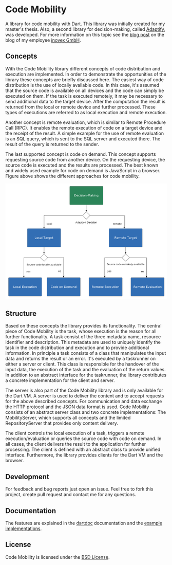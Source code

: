 # Code Mobility
A library for code mobility with Dart. This library was initially created for my master's thesis.
Also, a second library for decision-making, called [Adaptify](https://github.com/dbaelz/adaptify), was developed.
For more information on this topic see the [blog post](https://blog.inovex.de/adaptive-code-execution-with-dart/) on the blog of my employee [inovex GmbH](https://www.inovex.de/).

Concepts
---------
With the Code Mobility library different concepts of code distribution and execution are implemented.
In order to demonstrate the opportunities of the library these concepts are briefly discussed here.
The easiest way of code distribution is the use of locally available code.
In this case, it's assumed that the source code is available on all devices and the code can simply be executed on them.
If the task is executed remotely, it may be necessary to send additional data to the target device.
After the computation the result is returned from the local or remote device and further processed.
These types of executions are referred to as local execution and remote execution.
                                       
Another concept is remote evaluation, which is similar to Remote Procedure Call (RPC).
It enables the remote execution of code on a target device and the receipt of the result. A simple example for the use of remote evaluation is an SQL query, which is sent to the SQL server and executed there. The result of the query is returned to the sender.
                                       
The last supported concept is code on demand.
This concept supports requesting source code from another device.
On the requesting device, the source code is executed and the results are processed.
The best known and widely used example for code on demand is JavaScript in a browser.
Figure above shows the different approaches for code mobility.

![Code Mobility](/code_mobility.png)

Structure
----------
Based on these concepts the library provides its functionality.
The central piece of Code Mobility is the task, whose execution is the reason for all further functionality.
A task consist of the three metadata name, resource identifier and description.
This metadata are used to uniquely identify the task in the code distribution and execution and to provide additional information.
In principle a task consists of a class that manipulates the input data and returns the result or an error.
It's executed by a taskrunner on either a server or client.
This class is responsible for the handover of the input data, the execution of the task and the evaluation of the return values.
In addition to an abstract interface for the taskrunner, the library contributes a concrete implementation for the client and server.

The server is also part of the Code Mobility library and is only available for the Dart VM.
A server is used to deliver the content and to accept requests for the above described concepts.
For communication and data exchange the HTTP protocol and the JSON data format is used. Code Mobility consists of an abstract server class and two concrete implementations: The MobilityServer, which supports all concepts and the limited RepositoryServer that provides only content delivery.

The client controls the local execution of a task, triggers a remote execution/evaluation or queries the source code with code on demand.
In all cases, the client delivers the result to the application for further processing.
The client is defined with an abstract class to provide unified interface.
Furthermore, the library provides clients for the Dart VM and the browser.

Development
-----------
For feedback and bug reports just open an issue. Feel free to fork this project, create pull request and contact me for any questions.

Documentation
-------------
The features are explained in the [dartdoc](https://github.com/dart-lang/dartdoc) documentation and the [example implementations](https://github.com/dbaelz/code_mobility/blob/master/example).

License
-------------
Code Mobility is licensed under the [BSD License](https://github.com/dbaelz/code_mobility/blob/master/LICENSE).